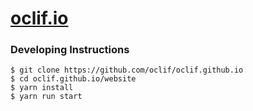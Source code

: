 # [oclif.io](http://oclif.io)

### Developing Instructions

```sh-session
$ git clone https://github.com/oclif/oclif.github.io
$ cd oclif.github.io/website
$ yarn install
$ yarn run start
```
